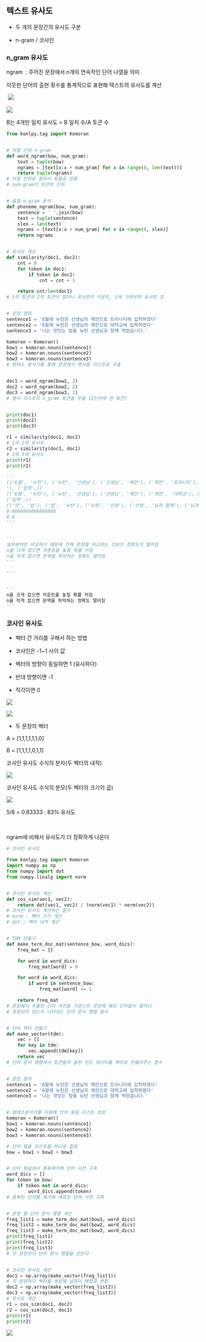 ## 텍스트 유사도

- 두 개의 문장간의 유사도 구분

- n-gram / 코사인

### n_gram 유사도

ngram  : 주어진 문장에서 n개의 연속적인 단어 나열을 의미

이웃한 단어의 출현 횟수를 통계적으로 표현해 텍스트의 유사도를 계산

 ![](5장_assets/2023-04-11-23-25-13-image.png)

![](5장_assets/2023-04-11-23-25-18-image.png)

B는 4개만 일치
유사도 = B 일치 수/A 토큰 수

```py
from konlpy.tag import Komoran


# 어절 단위 n-gram
def word_ngram(bow, num_gram):
    text = tuple(bow)
    ngrams = [text[x:x + num_gram] for x in range(0, len(text))]
    return tuple(ngrams)
# 어절 단위로 잘라서 튜플로 반환
# num-gram이 토큰의 단위


# 음절 n-gram 분석
def phoneme_ngram(bow, num_gram):
    sentence = ' '.join(bow)
    text = tuple(sentence)
    slen = len(text)
    ngrams = [text[x:x + num_gram] for x in range(0, slen)]
    return ngrams


# 유사도 계산
def similarity(doc1, doc2):
    cnt = 0
    for token in doc1:
        if token in doc2:
            cnt = cnt + 1

    return cnt/len(doc1)
# 1의 토큰과 2의 토큰이 얼마나 유사한지 카운트, 1에 가까우면 유사한 것


# 문장 정의
sentence1 = '6월에 뉴턴은 선생님의 제안으로 트리니티에 입학하였다'
sentence2 = '6월에 뉴턴은 선생님의 제안으로 대학교에 입학하였다'
sentence3 = '나는 맛잇는 밥을 뉴턴 선생님과 함께 먹었습니다.'

komoran = Komoran()
bow1 = komoran.nouns(sentence1)
bow2 = komoran.nouns(sentence2)
bow3 = komoran.nouns(sentence3)
# 형태소 분석기를 통해 문장에서 명사를 리스트로 추출


doc1 = word_ngram(bow1, 2)
doc2 = word_ngram(bow2, 2)
doc3 = word_ngram(bow3, 2)
# 명사 리스트의 n_gram 토큰을 추출 (2단어씩 한 토큰)


print(doc1)
print(doc2)
print(doc3)

r1 = similarity(doc1, doc2)
# 1과 2의 유사도
r2 = similarity(doc3, doc1)
# 2와 3의 유사도
print(r1)
print(r2)

''' 
(('6월', '뉴턴'), ('뉴턴', '선생님'), ('선생님', '제안'), ('제안', '트리니티'), ('트리니티', '입학
'), ('입학',))
(('6월', '뉴턴'), ('뉴턴', '선생님'), ('선생님', '제안'), ('제안', '대학교'), ('대학교', '입학'), 
('입학',))
(('맛', '밥'), ('밥', '뉴턴'), ('뉴턴', '선생'), ('선생', '님과 함께'), ('님과 함께',))
0.6666666666666666
0.0
'''


'''
일부분씩만 비교하기 때문에 전체 문장을 비교하는 것보다 정확도가 떨어짐
n을 크게 잡으면 카운트를 놓칠 확률 커짐
n을 작게 잡으면 문맥을 파악하는 정확도 떨어짐
'''

'''


'''
n을 크게 잡으면 카운트를 놓칠 확률 커짐
n을 작게 잡으면 문맥을 파악하는 정확도 떨어짐
'''

```



### 코사인 유사도

- 벡터 간 거리를 구해서 하는 방법

- 코사인은 -1~1 사이 값

- 벡터의 방향이 동일하면 1   (유사하다)

- 반대 방향이면 -1

- 직각이면 0

![](5장_assets/2023-04-11-23-33-13-image.png)

![](5장_assets/2023-04-11-23-33-19-image.png)

- 두 문장의 벡터

A = [1,1,1,1,1,1,0]

B = [1,1,1,1,0,1,1]



코사인 유사도 수식의 분자(두 벡터의 내적)

![](5장_assets/2023-04-11-23-33-30-image.png)

코사인 유사도 수식의 분모(두 벡터의 크기의 곱)

![](5장_assets/2023-04-11-23-33-38-image.png)

5/6 = 0.83333 : 83% 유사도

    

ngram에 비해서 유사도가 더 정확하게 나온다

```py
# 코사인 유사도

from konlpy.tag import Komoran
import numpy as np
from numpy import dot
from numpy.linalg import norm


# 코사인 유사도 계산
def cos_sim(vec1, vec2):
    return dot(vec1, vec2) / (norm(vec1) * norm(vec2))
# 코사인 유사도 계산하는 함수
# norm : 벡터 크기 계산
# dot : 벡터 내적 계산


# TDM 만들기
def make_term_doc_mat(sentence_bow, word_dics):
    freq_mat = {}

    for word in word_dics:
        freq_mat[word] = 0

    for word in word_dics:
        if word in sentence_bow:
            freq_mat[word] += 1

    return freq_mat
# 문장에서 추출한 단어 사전을 기준으로 문장에 해당 단어들이 얼마나
# 포함되어 있는지 나타내는 단어 문서 행렬 함수


# 단어 벡터 만들기
def make_vector(tdm):
    vec = []
    for key in tdm:
        vec.append(tdm[key])
    return vec
# 단어 문서 행렬에서 토큰들의 출현 빈도 데이터를 벡터로 만들어주는 함수


# 문장 정의
sentence1 = '6월에 뉴턴은 선생님의 제안으로 트리니티에 입학하였다'
sentence2 = '6월에 뉴턴은 선생님의 제안으로 대학교에 입학하였다'
sentence3 = '나는 맛잇는 밥을 뉴턴 선생님과 함께 먹었습니다.'


# 헝태소분석기를 이용해 단어 묶음 리스트 생성
komoran = Komoran()
bow1 = komoran.nouns(sentence1)
bow2 = komoran.nouns(sentence2)
bow3 = komoran.nouns(sentence3)

# 단어 묶음 리스트를 하나로 합침
bow = bow1 + bow2 + bow3


# 단어 묶음에서 중복제거해 단어 사전 구축
word_dics = []
for token in bow:
    if token not in word_dics:
        word_dics.append(token)
# 중복된 단어를 제거해 새로운 단어 사전 구축


# 문장 별 단어 문서 행렬 계산
freq_list1 = make_term_doc_mat(bow1, word_dics)
freq_list2 = make_term_doc_mat(bow2, word_dics)
freq_list3 = make_term_doc_mat(bow3, word_dics)
print(freq_list1)
print(freq_list2)
print(freq_list3)
# 각 문장마다 단어 문서 행렬을 만든다


# 코사인 유사도 계산
doc1 = np.array(make_vector(freq_list1))
# 각 문장마다 벡터를 생성해 넘파이 배열로 변환
doc2 = np.array(make_vector(freq_list2))
doc3 = np.array(make_vector(freq_list3))
# 유사도 계산
r1 = cos_sim(doc1, doc2)
r2 = cos_sim(doc3, doc1)
print(r1)
print(r2)

```



![](5장_assets/2023-04-12-11-46-56-image.png)
